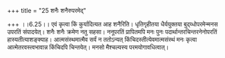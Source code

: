 +++
title = "25 शनैः शनैरुपरमेद्"

+++
।।6.25।। एवं कृत्वा किं कुर्यादित्यत आह शनैरिति। धृतिगृहीतया धैर्ययुक्तया
बुद्य्धोपरमेन्मनस उपरतिं संपादयेत्। शनैः शनैः क्रमेण नतु सहसा। ननूपरतिं
प्रापितमपि मनः पुनः पदार्थान्तरचिन्तरनेनोपरतिं हास्यतीत्याशङ्क्याह।
आत्मसंस्थमात्मैव सर्वं न ततोऽन्यत् किंचिदस्तीत्येवमात्मसंस्थं मनः कृत्वा
आत्मेतरवस्त्वभावान्न किंचिदपि चिन्तयेत्। मनसो मैश्चल्यस्य
परमयोगावधित्वात्।
